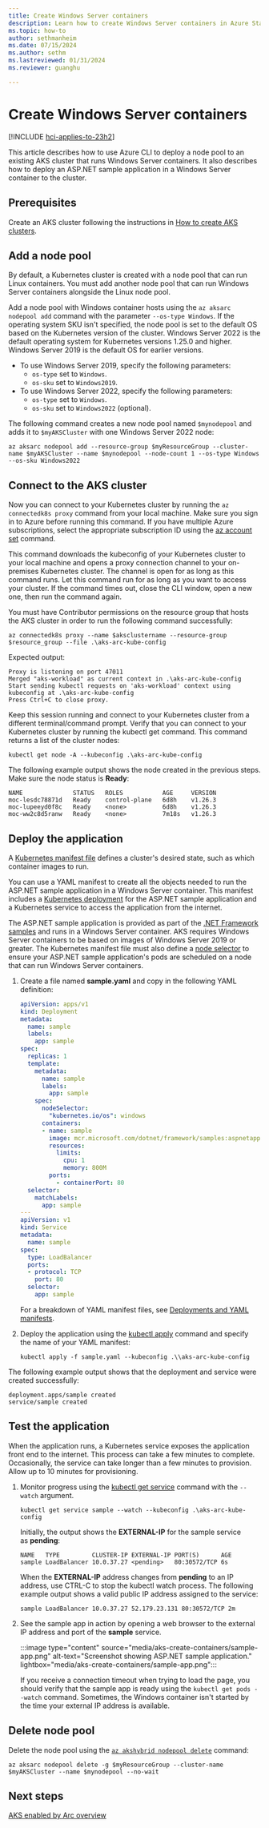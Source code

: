 ```yaml
---
title: Create Windows Server containers
description: Learn how to create Windows Server containers in Azure Stack HCI.
ms.topic: how-to
author: sethmanheim
ms.date: 07/15/2024
ms.author: sethm 
ms.lastreviewed: 01/31/2024
ms.reviewer: guanghu

---
```


# Create Windows Server containers

[!INCLUDE [hci-applies-to-23h2](includes/hci-applies-to-23h2.md)]

This article describes how to use Azure CLI to deploy a node pool to an existing AKS cluster that runs Windows Server containers. It also describes how to deploy an ASP.NET sample application in a Windows Server container to the cluster.

## Prerequisites

Create an AKS cluster following the instructions in [How to create AKS clusters](aks-create-clusters-cli.md).

## Add a node pool

By default, a Kubernetes cluster is created with a node pool that can run Linux containers. You must add another node pool that can run Windows Server containers alongside the Linux node pool.

Add a node pool with Windows container hosts using the `az aksarc nodepool add` command with the parameter `--os-type Windows`. If the operating system SKU isn't specified, the node pool is set to the default OS based on the Kubernetes version of the cluster. Windows Server 2022 is the default operating system for Kubernetes versions 1.25.0 and higher. Windows Server 2019 is the default OS for earlier versions.

- To use Windows Server 2019, specify the following parameters:
  - `os-type` set to `Windows`.
  - `os-sku` set to `Windows2019`.
- To use Windows Server 2022, specify the following parameters:
  - `os-type` set to `Windows`.
  - `os-sku` set to `Windows2022` (optional).

The following command creates a new node pool named `$mynodepool` and adds it to `$myAKSCluster` with one Windows Server 2022 node:

```azurecli
az aksarc nodepool add --resource-group $myResourceGroup --cluster-name $myAKSCluster --name $mynodepool --node-count 1 --os-type Windows --os-sku Windows2022
```

## Connect to the AKS cluster

Now you can connect to your Kubernetes cluster by running the `az connectedk8s proxy` command from your local machine. Make sure you sign in to Azure before running this command. If you have multiple Azure subscriptions, select the appropriate subscription ID using the [az account set](/cli/azure/account#az-account-set) command.

This command downloads the kubeconfig of your Kubernetes cluster to your local machine and opens a proxy connection channel to your on-premises Kubernetes cluster. The channel is open for as long as this command runs. Let this command run for as long as you want to access your cluster. If the command times out, close the CLI window, open a new one, then run the command again.

You must have Contributor permissions on the resource group that hosts the AKS cluster in order to run the following command successfully:

```azurecli
az connectedk8s proxy --name $aksclustername --resource-group $resource_group --file .\aks-arc-kube-config
```

Expected output:

```output
Proxy is listening on port 47011
Merged "aks-workload" as current context in .\aks-arc-kube-config
Start sending kubectl requests on 'aks-workload' context using kubeconfig at .\aks-arc-kube-config
Press Ctrl+C to close proxy.
```

Keep this session running and connect to your Kubernetes cluster from a different terminal/command prompt. Verify that you can connect to your Kubernetes cluster by running the kubectl get command. This command returns a list of the cluster nodes:

```azurecli
kubectl get node -A --kubeconfig .\aks-arc-kube-config
```

The following example output shows the node created in the previous steps. Make sure the node status is **Ready**:

```output
NAME              STATUS   ROLES           AGE     VERSION
moc-lesdc78871d   Ready    control-plane   6d8h    v1.26.3
moc-lupeeyd0f8c   Ready    <none>          6d8h    v1.26.3
moc-ww2c8d5ranw   Ready    <none>          7m18s   v1.26.3
```

## Deploy the application

A [Kubernetes manifest file](kubernetes-concepts.md#deployments) defines a cluster's desired state, such as which container images to run.

You can use a YAML manifest to create all the objects needed to run the ASP.NET sample application in a Windows Server container. This manifest includes a [Kubernetes deployment](kubernetes-concepts.md#deployments) for the ASP.NET sample application and a Kubernetes service to access the application from the internet.

The ASP.NET sample application is provided as part of the [.NET Framework samples](https://hub.docker.com/_/microsoft-dotnet-framework-samples/) and runs in a Windows Server container. AKS requires Windows Server containers to be based on images of Windows Server 2019 or greater. The Kubernetes manifest file must also define a [node selector](https://kubernetes.io/docs/concepts/configuration/assign-pod-node/) to ensure your ASP.NET sample application's pods are scheduled on a node that can run Windows Server containers.

1. Create a file named **sample.yaml** and copy in the following YAML definition:

   ```yaml
   apiVersion: apps/v1
   kind: Deployment
   metadata:
     name: sample
     labels:
       app: sample
   spec:
     replicas: 1
     template:
       metadata:
         name: sample
         labels:
           app: sample
       spec:
         nodeSelector:
           "kubernetes.io/os": windows
         containers:
         - name: sample
           image: mcr.microsoft.com/dotnet/framework/samples:aspnetapp
           resources:
             limits:
               cpu: 1
               memory: 800M
           ports:
             - containerPort: 80
     selector:
       matchLabels:
         app: sample
   ---
   apiVersion: v1
   kind: Service
   metadata:
     name: sample
   spec:
     type: LoadBalancer
     ports:
     - protocol: TCP
       port: 80
     selector:
       app: sample
   ```

   For a breakdown of YAML manifest files, see [Deployments and YAML manifests](/azure/aks/concepts-clusters-workloads#deployments-and-yaml-manifests).

1. Deploy the application using the [kubectl apply](https://kubernetes.io/docs/reference/generated/kubectl/kubectl-commands#apply) command and specify the name of your YAML manifest:

   ```azurecli
   kubectl apply -f sample.yaml --kubeconfig .\\aks-arc-kube-config
   ```

The following example output shows that the deployment and service were created successfully:

```output
deployment.apps/sample created
service/sample created
```

## Test the application

When the application runs, a Kubernetes service exposes the application front end to the internet. This process can take a few minutes to complete. Occasionally, the service can take longer than a few minutes to provision. Allow up to 10 minutes for provisioning.

1. Monitor progress using the [kubectl get service](https://kubernetes.io/docs/reference/generated/kubectl/kubectl-commands#get) command with the `--watch` argument.

   ```azurecli
   kubectl get service sample --watch --kubeconfig .\aks-arc-kube-config
   ```

   Initially, the output shows the **EXTERNAL-IP** for the sample service as **pending**:

   ```output
   NAME   TYPE         CLUSTER-IP EXTERNAL-IP PORT(S)      AGE
   sample LoadBalancer 10.0.37.27 <pending>   80:30572/TCP 6s
   ```

   When the **EXTERNAL-IP** address changes from **pending** to an IP address, use CTRL-C to stop the kubectl watch process. The following example output shows a valid public IP address assigned to the service:

   ```output
   sample LoadBalancer 10.0.37.27 52.179.23.131 80:30572/TCP 2m
   ```

1. See the sample app in action by opening a web browser to the external IP address and port of the **sample** service.

   :::image type="content" source="media/aks-create-containers/sample-app.png" alt-text="Screenshot showing ASP.NET sample application." lightbox="media/aks-create-containers/sample-app.png":::

   If you receive a connection timeout when trying to load the page, you should verify that the sample app is ready using the `kubectl get pods --watch` command. Sometimes, the Windows container isn't started by the time your external IP address is available.

## Delete node pool

Delete the node pool using the [`az akshybrid nodepool delete`](/cli/azure/group#az_group_delete) command:

```azurecli
az aksarc nodepool delete -g $myResourceGroup --cluster-name $myAKSCluster --name $mynodepool --no-wait
```

## Next steps

[AKS enabled by Arc overview](aks-overview.md)
